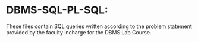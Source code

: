 # DBMS-SQL-PL-SQL:

These files contain SQL queries written according to the problem statement provided by the faculty incharge for the DBMS Lab Course.
